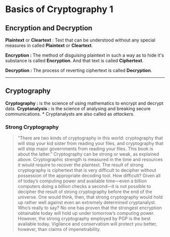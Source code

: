 # Basics of Cryptography 1

## Encryption and Decryption

**Plaintext** or **Cleartext** : Text that can be understood without any special measures in called **Plaintext** or **Cleartext**.

**Encryption :** The method of disguising plaintext in such a way as to hide it's substance is called **Encryption**. And that text is called **Ciphertext**.

**Decryption :** The process of reverting ciphertext is called **Decryption**.

<hr>

## Cryptography

**Cryptography :** is the science of using mathematics to encrypt and decrypt data.
**Cryptanalysis :** is the science of analysing and breaking secure communications.
    * Cryptanalysts are also called as *attackers*.

###     Strong Cryptography
        
> “There are two kinds of cryptography in this world: cryptography that will stop your kid sister from reading your files, and cryptography that will stop major governments from reading your files. This book is about the latter.”
> Cryptography can be strong or weak, as explained above. Cryptographic strength is measured in the time and resources it would require to recover the plaintext. The result of strong cryptography is ciphertext that is very difficult to decipher without possession of the appropriate decoding tool. How difficult? Given all of today’s computing power and available time—even a billion computers doing a billion checks a second—it is not possible to decipher the result of strong cryptography before the end of the universe.
> One would think, then, that strong cryptography would hold up rather well against even an extremely determined cryptanalyst. Who’s really to say? No one has proven that the strongest encryption obtainable today will hold up under tomorrow’s computing power. However, the strong cryptography employed by PGP is the best available today. Vigilance and conservatism will protect you better, however, than claims of impenetrability.


